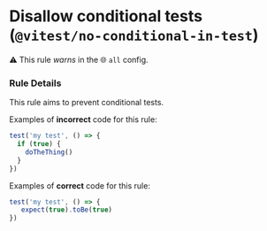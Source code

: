 # Disallow conditional tests (`@vitest/no-conditional-in-test`)

⚠️ This rule _warns_ in the 🌐 `all` config.

<!-- end auto-generated rule header -->
### Rule Details

This rule aims to prevent conditional tests.

Examples of **incorrect** code for this rule:

```js
test('my test', () => {
  if (true) {
	doTheThing()
  }
})
```

Examples of **correct** code for this rule:

```js
test('my test', () => {
   expect(true).toBe(true)
})
```
